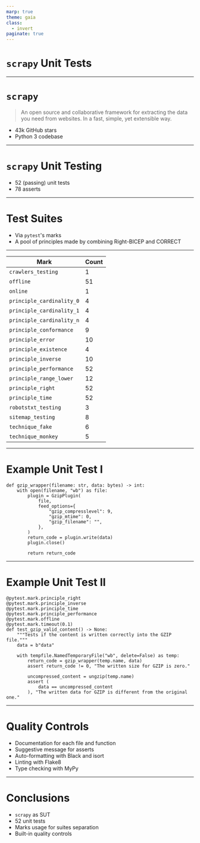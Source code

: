 ```yaml
---
marp: true
theme: gaia
class:
  - invert
paginate: true
---
```


<!-- _class: lead invert -->

# `scrapy` Unit Tests

---

# `scrapy`

> An open source and collaborative framework for extracting the data you need from websites. In a fast, simple, yet extensible way.

- 43k GitHub stars
- Python 3 codebase

---

# `scrapy` Unit Testing

- 52 (passing) unit tests
- 78 asserts

---

# Test Suites

- Via `pytest`'s marks
- A pool of principles made by combining Right-BICEP and CORRECT

---

<style scoped>
section table{
    margin-left: 400px;
    font-size: 17px;
}
</style>

| Mark                      | Count |
| ------------------------- | ----- |
| `crawlers_testing`        | 1     |
| `offline`                 | 51    |
| `online`                  | 1     |
| `principle_cardinality_0` | 4     |
| `principle_cardinality_1` | 4     |
| `principle_cardinality_n` | 4     |
| `principle_conformance`   | 9     |
| `principle_error`         | 10    |
| `principle_existence`     | 4     |
| `principle_inverse`       | 10    |
| `principle_performance`   | 52    |
| `principle_range_lower`   | 12    |
| `principle_right`         | 52    |
| `principle_time`          | 52    |
| `robotstxt_testing`       | 3     |
| `sitemap_testing`         | 8     |
| `technique_fake`          | 6     |
| `technique_monkey`        | 5     |

---

<style scoped>
section code{
    font-size: 16px;
}
</style>

# Example Unit Test I

```
def gzip_wrapper(filename: str, data: bytes) -> int:
    with open(filename, "wb") as file:
        plugin = GzipPlugin(
            file,
            feed_options={
                "gzip_compresslevel": 9,
                "gzip_mtime": 0,
                "gzip_filename": "",
            },
        )
        return_code = plugin.write(data)
        plugin.close()

        return return_code
```

---

<style scoped>
section code{
    font-size: 16px;
}
</style>

# Example Unit Test II

```
@pytest.mark.principle_right
@pytest.mark.principle_inverse
@pytest.mark.principle_time
@pytest.mark.principle_performance
@pytest.mark.offline
@pytest.mark.timeout(0.1)
def test_gzip_valid_content() -> None:
    """Tests if the content is written correctly into the GZIP file."""
    data = b"data"

    with tempfile.NamedTemporaryFile("wb", delete=False) as temp:
        return_code = gzip_wrapper(temp.name, data)
        assert return_code != 0, "The written size for GZIP is zero."

        uncompressed_content = ungzip(temp.name)
        assert (
            data == uncompressed_content
        ), "The written data for GZIP is different from the original one."
```

---

# Quality Controls

- Documentation for each file and function
- Suggestive message for asserts
- Auto-formatting with Black and isort
- Linting with Flake8
- Type checking with MyPy

---

# Conclusions

- `scrapy` as SUT
- 52 unit tests
- Marks usage for suites separation
- Built-in quality controls
